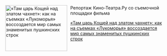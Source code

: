 <!--2025-08-29 16:14:04-->
<div class="yb">
  <div class="rss kino_teatr"><a href="https://www.kino-teatr.ru/blog/y2025/8-29/2128/" title="«Там царь Кощей над златом чахнет»: как на съемках «Лукоморья» воссоздается мир самых знаменитых пушкинских строк"><img src="https://www.kino-teatr.ru/blog/8/2/2128/poster.jpg" width="196" height="147" align="left" hspace="5" style="margin: 0px 10px 0px 5px" alt="«Там царь Кощей над златом чахнет»: как на съемках «Лукоморья» воссоздается мир самых знаменитых пушкинских строк"/></a>Репортаж Кино-Театра.Ру со съемочной площадки фильма <p class="titl"><a href="https://www.kino-teatr.ru/blog/y2025/8-29/2128/">«Там царь Кощей над златом чахнет»: как на съемках «Лукоморья» воссоздается мир самых знаменитых пушкинских строк</a></p></div>
</div>
